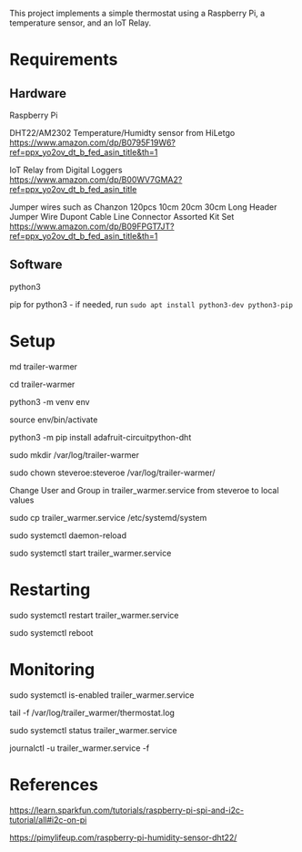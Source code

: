 This project implements a simple thermostat using a Raspberry Pi,
a temperature sensor, and an IoT Relay.

# Requirements

## Hardware

Raspberry Pi

DHT22/AM2302 Temperature/Humidty sensor from HiLetgo
https://www.amazon.com/dp/B0795F19W6?ref=ppx_yo2ov_dt_b_fed_asin_title&th=1

IoT Relay from Digital Loggers
https://www.amazon.com/dp/B00WV7GMA2?ref=ppx_yo2ov_dt_b_fed_asin_title

Jumper wires such as
Chanzon 120pcs 10cm 20cm 30cm Long Header Jumper Wire
Dupont Cable Line Connector Assorted Kit Set
https://www.amazon.com/dp/B09FPGT7JT?ref=ppx_yo2ov_dt_b_fed_asin_title&th=1

## Software

python3

pip for python3 - if needed, run
`sudo apt install python3-dev python3-pip`

# Setup

md trailer-warmer

cd trailer-warmer

python3 -m venv env

source env/bin/activate

python3 -m pip install adafruit-circuitpython-dht

sudo mkdir /var/log/trailer-warmer

sudo chown steveroe:steveroe /var/log/trailer-warmer/

Change User and Group in trailer_warmer.service from steveroe to local values

sudo cp trailer_warmer.service /etc/systemd/system

sudo systemctl daemon-reload

sudo systemctl start trailer_warmer.service

# Restarting

sudo systemctl restart trailer_warmer.service

sudo systemctl reboot

# Monitoring

sudo systemctl is-enabled trailer_warmer.service

tail -f /var/log/trailer_warmer/thermostat.log

sudo systemctl status trailer_warmer.service

journalctl -u trailer_warmer.service -f

# References

https://learn.sparkfun.com/tutorials/raspberry-pi-spi-and-i2c-tutorial/all#i2c-on-pi

https://pimylifeup.com/raspberry-pi-humidity-sensor-dht22/
